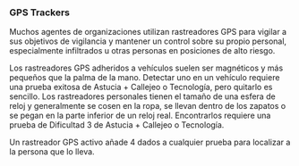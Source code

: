 ### GPS Trackers

Muchos agentes de organizaciones utilizan rastreadores GPS para vigilar a sus objetivos de vigilancia y mantener un control sobre su propio personal, especialmente infiltrados u otras personas en posiciones de alto riesgo.

Los rastreadores GPS adheridos a vehículos suelen ser magnéticos y más pequeños que la palma de la mano. Detectar uno en un vehículo requiere una prueba exitosa de Astucia + Callejeo o Tecnología, pero quitarlo es sencillo. Los rastreadores personales tienen el tamaño de una esfera de reloj y generalmente se cosen en la ropa, se llevan dentro de los zapatos o se pegan en la parte inferior de un reloj real. Encontrarlos requiere una prueba de Dificultad 3 de Astucia + Callejeo o Tecnología.

Un rastreador GPS activo añade 4 dados a cualquier prueba para localizar a la persona que lo lleva.